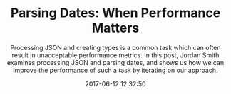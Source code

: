 ---
title: "Parsing Dates: When Performance Matters"
subtitle: "Processing JSON and creating types is a common task which can often result in unacceptable performance metrics. In this post, Jordan Smith examines processing JSON and parsing dates, and shows us how we can improve the performance of such a task by iterating on our approach."
tags: ["performance"]
link: "http://jordansmith.io/performant-date-parsing/"
date: "2017-06-12 12:32:50"
---